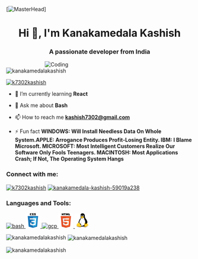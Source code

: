 [![MasterHead](https://1.bp.blogspot.com/-7A4WynwLsMw/XbBpCXG8fHI/AAAAAAAAMt4/uOa1bpLskYgrwGbllhSu2SDj_Mig8SXJQCLcBGAsYHQ/s1600/2000_600px.gif)]
<h1 align="center">Hi 👋, I'm Kanakamedala Kashish</h1>
<h3 align="center">A passionate developer from India</h3>
<img align="right" alt="Coding" width="400" src="https://res.cloudinary.com/practicaldev/image/fetch/s--R5KgC1bh--/c_limit%2Cf_auto%2Cfl_progressive%2Cq_66%2Cw_880/https://dev-to-uploads.s3.amazonaws.com/i/oi2rwsde00xo9ou6jwsl.gif">


<p align="left"> <img src="https://komarev.com/ghpvc/?username=kanakamedalakashish&label=Profile%20views&color=0e75b6&style=flat" alt="kanakamedalakashish" /> </p>

<p align="left"> <a href="https://twitter.com/k7302kashish" target="blank"><img src="https://img.shields.io/twitter/follow/k7302kashish?logo=twitter&style=for-the-badge" alt="k7302kashish" /></a> </p>

- 🌱 I’m currently learning **React**

- 💬 Ask me about **Bash**

- 📫 How to reach me **kashish7302@gmail.com**

- ⚡ Fun fact **WINDOWS: Will Install Needless Data On Whole System.APPLE: Arrogance Produces Profit-Losing Entity. IBM: I Blame Microsoft. MICROSOFT: Most Intelligent Customers Realize Our Software Only Fools Teenagers. MACINTOSH: Most Applications Crash; If Not, The Operating System Hangs**

<h3 align="left">Connect with me:</h3>
<p align="left">
<a href="https://twitter.com/k7302kashish" target="blank"><img align="center" src="https://raw.githubusercontent.com/rahuldkjain/github-profile-readme-generator/master/src/images/icons/Social/twitter.svg" alt="k7302kashish" height="30" width="40" /></a>
<a href="https://linkedin.com/in/kanakamedala-kashish-59019a238" target="blank"><img align="center" src="https://raw.githubusercontent.com/rahuldkjain/github-profile-readme-generator/master/src/images/icons/Social/linked-in-alt.svg" alt="kanakamedala-kashish-59019a238" height="30" width="40" /></a>
</p>

<h3 align="left">Languages and Tools:</h3>
<p align="left"> <a href="https://www.gnu.org/software/bash/" target="_blank" rel="noreferrer"> <img src="https://www.vectorlogo.zone/logos/gnu_bash/gnu_bash-icon.svg" alt="bash" width="40" height="40"/> </a> <a href="https://www.w3schools.com/css/" target="_blank" rel="noreferrer"> <img src="https://raw.githubusercontent.com/devicons/devicon/master/icons/css3/css3-original-wordmark.svg" alt="css3" width="40" height="40"/> </a> <a href="https://cloud.google.com" target="_blank" rel="noreferrer"> <img src="https://www.vectorlogo.zone/logos/google_cloud/google_cloud-icon.svg" alt="gcp" width="40" height="40"/> </a> <a href="https://www.w3.org/html/" target="_blank" rel="noreferrer"> <img src="https://raw.githubusercontent.com/devicons/devicon/master/icons/html5/html5-original-wordmark.svg" alt="html5" width="40" height="40"/> </a> <a href="https://www.linux.org/" target="_blank" rel="noreferrer"> <img src="https://raw.githubusercontent.com/devicons/devicon/master/icons/linux/linux-original.svg" alt="linux" width="40" height="40"/> </a> </p>


<p><img align="left" src="https://github-readme-stats.vercel.app/api/top-langs?username=kanakamedalakashish&show_icons=true&locale=en&layout=compact" alt="kanakamedalakashish" /></p>

<p>&nbsp;<img align="center" src="https://github-readme-stats.vercel.app/api?username=kanakamedalakashish&show_icons=true&locale=en" alt="kanakamedalakashish" /></p>

<p><img align="center" src="https://github-readme-streak-stats.herokuapp.com/?user=kanakamedalakashish&" alt="kanakamedalakashish" /></p>
